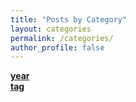```yaml
---
title: "Posts by Category"
layout: categories
permalink: /categories/
author_profile: false
---
```

<strong><i class="far fa-calendar-alt" aria-hidden="true"></i>  [year](/posts/)  
<strong><i class="fas fa-fw fa-tags" aria-hidden="true"></i> [tag](/tags/)